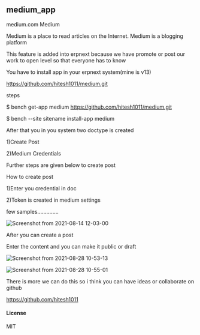 ## medium_app

medium.com
Medium

Medium is a place to read articles on the Internet. Medium is a blogging platform


This feature is added into erpnext because we have promote or post our work to open level so that everyone has to know

You have to install app in your erpnext system(mine is v13)

https://github.com/hitesh1011/medium.git

steps

$ bench get-app medium https://github.com/hitesh1011/medium.git

$ bench --site sitename install-app medium


After that you in you system two doctype is created 

1)Create Post

2)Medium Credentials

Further steps are given below to create post 

How to create post 

1)Enter you credential in doc 

2)Token is created in medium settings


few samples..............

![Screenshot from 2021-08-14 12-03-00](https://user-images.githubusercontent.com/88881962/131207164-fcfdff14-091b-4a0d-9c62-abf3aea6405a.png)



After you can create a post 


Enter the content and you can make it public or draft

![Screenshot from 2021-08-28 10-53-13](https://user-images.githubusercontent.com/88881962/131207279-6c65ffbe-1365-432f-b203-2a0ffc843145.png)

![Screenshot from 2021-08-28 10-55-01](https://user-images.githubusercontent.com/88881962/131207315-e0953d51-eff3-463b-9da7-666781f6eaa2.png)


There is more we can do this so i think you can have ideas or collaborate on github


https://github.com/hitesh1011


#### License

MIT
